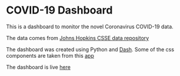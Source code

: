 # COVID-19 Dashboard

This is a dashboard to monitor the novel Coronavirus COVID-19 data.

The data comes from [Johns Hopkins CSSE data repository](https://github.com/CSSEGISandData/COVID-19)

The dashboard was created using Python and [Dash](https://dash.plotly.com/). Some of the css components are taken from this [app](https://github.com/plotly/dash-sample-apps/tree/master/apps/dash-oil-and-gas)

The dashboard is live [here](https://test-dash-dman.herokuapp.com/)
